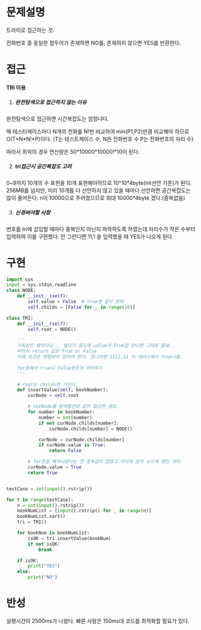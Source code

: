 # 문제설명

트라이로 접근하는 것. 

전화번호 중 동일한 접두어가 존재하면 NO를, 존재하지 않으면 YES를 반환한다.



# 접근

#### TRI 이용

1. ##### 완전탐색으로 접근하지 않는 이유

완전탐색으로 접근하면 시간복잡도는 엄청나다.

매 테스터케이스마다 N개의 전화를 N!번 비교하여 min(P1,P2)만큼 비교해야 하므로 O(T\*N\*N!*P)이다. (T는 테스트케이스 수, N은 전화번호 수 P는 전화번호의 자리 수)

따라서 최악의 경우 연산량은 50\*10000\*10000!*10이 된다.

2. ##### tri접근시 공간복잡도 고려

0~9까지 10개의 수 표현을 10개 표현해야하므로 10^10*4byte(int선언 기준)가 된다. 256MB를 넘지만, 미리 10개를 다 선언하지 않고 있을 때마다 선언하면 공간복잡도는 많이 줄어든다. n이 10000으로 주어졌으므로 최대 10000\*4byte 겠다.(중복없음)



3. ##### 신경써야할 사항

번호를 tri에 삽입할 때마다 중복인지 아닌지 파악하도록 하였는데 자리수가 작은 수부터 입력하여 이를 구현했다. 안 그런다면 11,1 을 입력했을 때 YES가 나오게 된다.



# 구현

```python
import sys
input = sys.stdin.readline
class NODE:
    def __init__(self):
        self.value = False  # true면 값이 존재
        self.childs = [False for _ in range(10)]

class TRI:
    def __init__(self):
        self.root = NODE()

    '''
    가독성은 떨어지나... 넣다가 중도에 value가 True값 만나면 그대로 종료.
    따라서 return 값은 True or False
    이떄 조건은 정렬되어 있어야 한다. 안그러면 1111,11 이 케이스에서 True나옴.
    
    for문에서 true나 false받은거 처리하기
    '''

    # root는 childs만 가진다.
    def insertValue(self, bookNumber):
        curNode = self.root

        # curNode를 탐색할건데 값이 없으면 생성.
        for number in bookNumber:
            number = int(number)
            if not curNode.childs[number]:
                curNode.childs[number] = NODE()

            curNode = curNode.childs[number]
            if curNode.value is True:
                return False

        # for문을 빠져나왔다는 건 중복값이 없었고 마지막 문자 노드에 왔단 의미.
        curNode.value = True
        return True


testCase = int(input().rstrip())

for t in range(testCase):
    n = int(input().rstrip())
    bookNumList = [input().rstrip() for _ in range(n)]
    bookNumList.sort()
    tri = TRI()

    for bookNum in bookNumList:
        isOK = tri.insertValue(bookNum)
        if not isOK:
            break

    if isOK:
        print("YES")
    else:
        print("NO")
```



# 반성

실행시간이 2500ms가 나왔다. 빠른 사람은 150ms대 코드를 최적화할 필요가 있다.